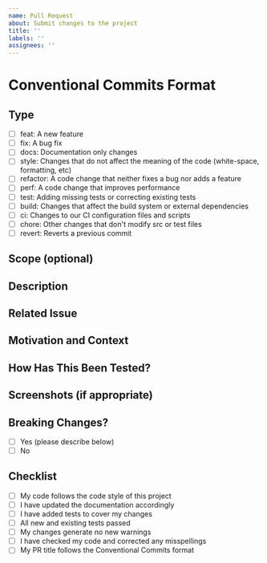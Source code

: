 ```yaml
---
name: Pull Request
about: Submit changes to the project
title: ''
labels: ''
assignees: ''
---
```


# Conventional Commits Format
<!-- Please format your PR title according to the Conventional Commits specification: -->
<!-- https://www.conventionalcommits.org/en/v1.0.0/ -->
<!-- Format: <type>(<optional scope>): <description> -->
<!-- Examples: -->
<!--   feat(auth): add login with Google option -->
<!--   fix(api): handle null response from server -->
<!--   docs(readme): update installation instructions -->
<!--   chore(deps): update dependencies -->

## Type
<!-- Select the type of change that you're making: -->
- [ ] feat: A new feature
- [ ] fix: A bug fix
- [ ] docs: Documentation only changes
- [ ] style: Changes that do not affect the meaning of the code (white-space, formatting, etc)
- [ ] refactor: A code change that neither fixes a bug nor adds a feature
- [ ] perf: A code change that improves performance
- [ ] test: Adding missing tests or correcting existing tests
- [ ] build: Changes that affect the build system or external dependencies
- [ ] ci: Changes to our CI configuration files and scripts
- [ ] chore: Other changes that don't modify src or test files
- [ ] revert: Reverts a previous commit

## Scope (optional)
<!-- What is the scope of this change? (e.g. component or file name) -->

## Description
<!-- Provide a clear and concise description of the changes -->

## Related Issue
<!-- Please link to the issue here if applicable -->
<!-- Format: Fixes #(issue) -->

## Motivation and Context
<!-- Why is this change required? What problem does it solve? -->

## How Has This Been Tested?
<!-- Please describe how you tested your changes -->
<!-- Include details of your testing environment, tests ran, etc. -->

## Screenshots (if appropriate)
<!-- Add screenshots to help explain your changes -->

## Breaking Changes?
<!-- Will this change cause existing functionality to not work as expected? -->
<!-- If yes, please describe the impact and migration path for existing applications -->
- [ ] Yes (please describe below)
- [ ] No

## Checklist
<!-- Go over all the following points, and put an `x` in all the boxes that apply. -->
- [ ] My code follows the code style of this project
- [ ] I have updated the documentation accordingly
- [ ] I have added tests to cover my changes
- [ ] All new and existing tests passed
- [ ] My changes generate no new warnings
- [ ] I have checked my code and corrected any misspellings
- [ ] My PR title follows the Conventional Commits format
